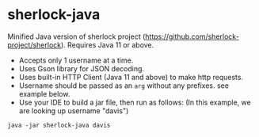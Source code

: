 # sherlock-java
Minified Java version of sherlock project (https://github.com/sherlock-project/sherlock). Requires Java 11 or above.
- Accepts only 1 username at a time. 
- Uses Gson library for JSON decoding.
- Uses built-in HTTP Client (Java 11 and above) to make http requests.
- Username should be passed as an `arg` without any prefixes. see example below.
- Use your IDE to build a jar file, then run as follows: (In this example, we are looking up username "davis")
```shell
java -jar sherlock-java davis
```
